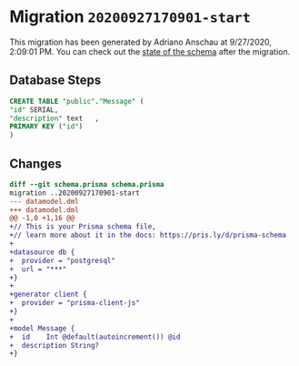 # Migration `20200927170901-start`

This migration has been generated by Adriano Anschau at 9/27/2020, 2:09:01 PM.
You can check out the [state of the schema](./schema.prisma) after the migration.

## Database Steps

```sql
CREATE TABLE "public"."Message" (
"id" SERIAL,
"description" text   ,
PRIMARY KEY ("id")
)
```

## Changes

```diff
diff --git schema.prisma schema.prisma
migration ..20200927170901-start
--- datamodel.dml
+++ datamodel.dml
@@ -1,0 +1,16 @@
+// This is your Prisma schema file,
+// learn more about it in the docs: https://pris.ly/d/prisma-schema
+
+datasource db {
+  provider = "postgresql"
+  url = "***"
+}
+
+generator client {
+  provider = "prisma-client-js"
+}
+
+model Message {
+  id    Int @default(autoincrement()) @id
+  description String?
+}
```


